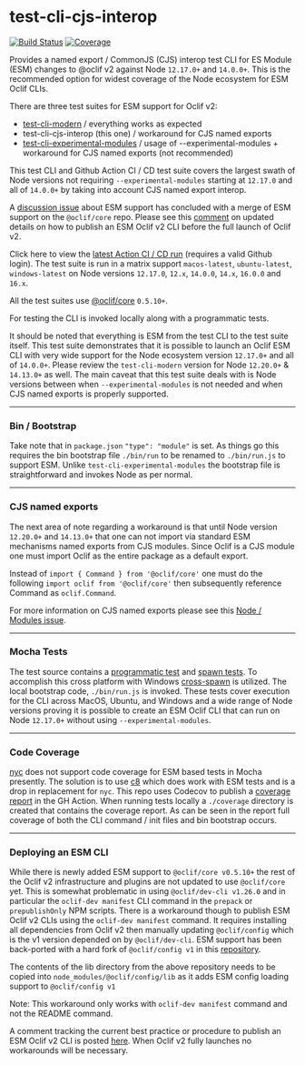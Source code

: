 # test-cli-cjs-interop
[![Build Status](https://github.com/typhonjs-oclif-scratch/test-cli-cjs-interop/workflows/CI/CD/badge.svg)](#)
[![Coverage](https://img.shields.io/codecov/c/github/typhonjs-oclif-scratch/test-cli-cjs-interop.svg)](https://codecov.io/github/typhonjs-oclif-scratch/test-cli-cjs-interop)

Provides a named export / CommonJS (CJS) interop test CLI for ES Module (ESM) changes to @oclif v2 against Node 
`12.17.0+` and `14.0.0+`. This is the recommended option for widest coverage of the Node ecosystem for ESM Oclif CLIs.

There are three test suites for ESM support for Oclif v2:
- [test-cli-modern](https://github.com/typhonjs-oclif-scratch/test-cli-modern) / everything works as expected
- test-cli-cjs-interop (this one) / workaround for CJS named exports
- [test-cli-experimental-modules](https://github.com/typhonjs-oclif-scratch/test-cli-experimental-modules) / usage of 
  --experimental-modules + workaround for CJS named exports (not recommended)

This test CLI and Github Action CI / CD test suite covers the largest swath of Node versions not requiring 
`--experimental-modules` starting at `12.17.0` and all of `14.0.0+` by taking into account CJS named export interop. 

A [discussion issue](https://github.com/oclif/core/issues/130) about ESM support has concluded with a merge of ESM
support on the `@oclif/core` repo. Please see this [comment](https://github.com/oclif/core/issues/130#issuecomment-852454758)
on updated details on how to publish an ESM Oclif v2 CLI before the full launch of Oclif v2.

Click here to view the [latest Action CI / CD run](https://github.com/typhonjs-oclif-scratch/test-cli-cjs-interop/actions)
(requires a valid Github login). The test suite is run in a matrix support `macos-latest`, `ubuntu-latest`, `windows-latest`
on Node versions `12.17.0`, `12.x`, `14.0.0`, `14.x`, `16.0.0` and `16.x`.

All the test suites use [@oclif/core](https://github.com/oclif/core) `0.5.10+`.

For testing the CLI is invoked locally along with a programmatic tests.

It should be noted that everything is ESM from the test CLI to the test suite itself. This test suite demonstrates that 
it is possible to launch an Oclif ESM CLI with very wide support for the Node ecosystem version `12.17.0+` and all of 
`14.0.0+`. Please review the `test-cli-modern` version for Node `12.20.0+` & `14.13.0+` as well. The main caveat that 
this test suite deals with is Node versions between when `--experimental-modules` is not needed and when CJS named 
exports is properly supported.

----
### Bin / Bootstrap

Take note that in `package.json` `"type": "module"` is set. As things go this requires the bin bootstrap file
`./bin/run` to be renamed to `./bin/run.js` to support ESM. Unlike `test-cli-experimental-modules` the bootstrap 
file is straightforward and invokes Node as per normal. 

----
### CJS named exports

The next area of note regarding a workaround is that until Node version `12.20.0+` and `14.13.0+` that one can not
import via standard ESM mechanisms named exports from CJS modules. Since Oclif is a CJS module one must import Oclif
as the entire package as a default export.

Instead of `import { Command } from '@oclif/core'` one must do the following `import oclif from '@oclif/core'` then
subsequently reference Command as `oclif.Command`.

For more information on CJS named exports please see this [Node / Modules issue](https://github.com/nodejs/modules/issues/81).

----
### Mocha Tests

The test source contains a [programmatic test](https://github.com/typhonjs-oclif-scratch/test-cli-cjs-interop/blob/main/test/src/programmatic.test.js)
and [spawn tests](https://github.com/typhonjs-oclif-scratch/test-cli-cjs-interop/blob/main/test/src/spawn.test.js). To 
accomplish this cross platform with Windows [cross-spawn](https://www.npmjs.com/package/cross-spawn)
is utilized. The local bootstrap code, `./bin/run.js` is invoked. These tests cover execution for the CLI across
MacOS, Ubuntu, and Windows and a wide range of Node versions proving it is possible to create an ESM Oclif CLI that
can run on Node `12.17.0+` without using `--experimental-modules`.

----
### Code Coverage

[nyc](https://www.npmjs.com/package/nyc) does not support code coverage for ESM based tests in Mocha presently. The
solution is to use [c8](https://www.npmjs.com/package/c8) which does work with ESM tests and is a drop in replacement
for `nyc`. This repo uses Codecov to publish a [coverage report](https://codecov.io/github/typhonjs-oclif-scratch/test-cli-cjs-interop)
in the GH Action. When running tests locally a `./coverage` directory is created that contains the coverage report. As
can be seen in the report full coverage of both the CLI command / init files and bin bootstrap occurs. 

----
### Deploying an ESM CLI

While there is newly added ESM support to `@oclif/core v0.5.10+` the rest of the Oclif v2 infrastructure and plugins are
not updated to use `@oclif/core` yet. This is somewhat problematic in using `@oclif/dev-cli v1.26.0` and in particular the
`oclif-dev manifest` CLI command in the `prepack` or `prepublishOnly` NPM scripts. There is a workaround though to
publish ESM Oclif v2 CLIs using the `oclif-dev manifest` command. It requires installing all dependencies from Oclif v2
then manually updating `@oclif/config` which is the v1 version depended on by `@oclif/dev-cli`. ESM support has been
back-ported with a hard fork of `@oclif/config v1` in this [repository](https://github.com/typhonjs-oclif-scratch/configv1).

The contents of the lib directory from the above repository needs to be copied into `node_modules/@oclif/config/lib` as
it adds ESM config loading support to `@oclif/config v1`

Note: This workaround only works with `oclif-dev manifest` command and not the README command.

A comment tracking the current best practice or procedure to publish an ESM Oclif v2 CLI is posted [here](https://github.com/oclif/core/issues/130#issuecomment-852454758).
When Oclif v2 fully launches no workarounds will be necessary.
